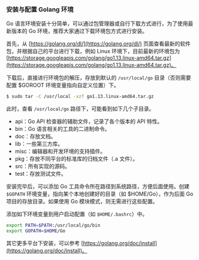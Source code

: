 ### 安装与配置 Golang 环境

Go 语言环境安装十分简单，可以通过包管理器或自行下载方式进行，为了使用最新版本的 Go 环境，推荐大家通过下载环境包方式进行安装。

首先，从 [https://golang.org/dl/](https://golang.org/dl/) 页面查看最新的软件包，并根据自己的平台进行下载，例如 Linux 环境下，目前最新的环境包为 [https://storage.googleapis.com/golang/go1.13.linux-amd64.tar.gz](https://storage.googleapis.com/golang/go1.13.linux-amd64.tar.gz)。

下载后，直接进行环境包的解压，存放到默认的 `/usr/local/go` 目录（否则需要配置 $GOROOT 环境变量指向自定义位置）下。

```bash
$ sudo tar -C /usr/local -xzf go1.13.linux-amd64.tar.gz
```

此时，查看 `/usr/local/go` 路径下，可能看到如下几个子目录。

* api：Go API 检查器的辅助文件，记录了各个版本的 API 特性。
* bin：Go 语言相关的工具的二进制命令。
* doc：存放文档。
* lib：一些第三方库。
* misc：编辑器和开发环境的支持插件。
* pkg：存放不同平台的标准库的归档文件（.a 文件）。
* src：所有实现的源码。
* test：存放测试文件。

安装完毕后，可以添加 Go 工具命令所在路径到系统路径，方便后面使用。创建 `$GOPATH` 环境变量，指向某个本地创建好的目录（如 $HOME/Go），作为后面 Go 项目的存放目录。如果使用 Go 模块模式，则无需进行这些配置。

添加如下环境变量到用户启动配置（如 `$HOME/.bashrc`）中。

```sh
export PATH=$PATH:/usr/local/go/bin
export GOPATH=$HOME/Go
```

其它更多平台下安装，可以参考 [https://golang.org/doc/install](https://golang.org/doc/install)。
